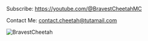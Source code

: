 Subscribe: https://youtube.com/@BravestCheetahMC

Contact Me:
contact.cheetah@tutamail.com
  
![BravestCheetah](https://github-readme-stats.vercel.app/api?username=BravestCheetah&show_icons=true&theme=github_dark)
